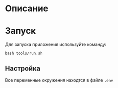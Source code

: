 # Описание

# Запуск

Для запуска приложения используйте команду:

```commandline
bash tools/run.sh
```
## Настройка

Все переменные окружения находтся в файле `.env`
